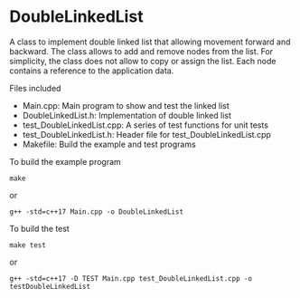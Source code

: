 # DoubleLinkedList
A class to implement double linked list that allowing movement forward and backward. The class allows to add and remove nodes from the list. For simplicity, the class does not allow to copy or assign the list. Each node contains a reference to the application data.

Files included
- Main.cpp: Main program to show and test the linked list
- DoubleLinkedList.h: Implementation of double linked list
- test_DoubleLinkedList.cpp: A series of test functions for unit tests
- test_DoubleLinkedList.h: Header file for test_DoubleLinkedList.cpp
- Makefile: Build the example and test programs

To build the example program
```
make
```
or
```
g++ -std=c++17 Main.cpp -o DoubleLinkedList
```

To build the test
```
make test
```
or
```
g++ -std=c++17 -D TEST Main.cpp test_DoubleLinkedList.cpp -o testDoubleLinkedList
```
